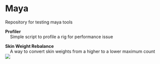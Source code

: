# Maya
Repository for testing maya tools

**Profiler**<br/>
&nbsp;&nbsp;&nbsp;&nbsp;Simple script to profile a rig for performance issue
    
**Skin Weight Rebalance**<br/>
&nbsp;&nbsp;&nbsp;&nbsp;A way to convert skin weights from a higher to a lower maximum count<br/>
<img src = "maya/images/maya_tools_skin_weight_rebalance.png">
